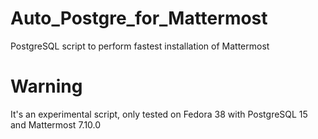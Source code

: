 # Auto_Postgre_for_Mattermost
PostgreSQL script to perform fastest installation of Mattermost 


# Warning

It's an experimental script, only tested on Fedora 38 with PostgreSQL 15 and Mattermost 7.10.0
